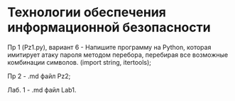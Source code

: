 # Технологии обеспечения информационной безопасности

Пр 1 (Pz1.py), вариант 6 - Напишите программу на Python, которая имитирует атаку пароля методом перебора, перебирая все возможные комбинации символов. (import string, itertools);

Пр 2 - .md файл Pz2;

Лаб. 1 - .md файл Lab1.

